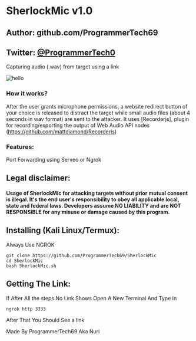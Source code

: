 # SherlockMic v1.0
## Author: github.com/ProgrammerTech69
## Twitter: [@ProgrammerTech0](https://twitter.com/ProgrammerTech0 "My twitter account")

Capturing audio (.wav) from target using a link

![hello](https://user-images.githubusercontent.com/34893261/66277580-c7f4b980-e876-11e9-9d05-e3170ad9278e.png)

### How it works?

After the user grants microphone permissions, a website redirect button of your choice is released to distract the target while small audio files (about 4 seconds in wav format) are sent to the attacker.
It uses [Recorderjs], plugin for recording/exporting the output of Web Audio API nodes (https://github.com/mattdiamond/Recorderjs)


### Features:

Port Forwarding using Serveo or Ngrok

## Legal disclaimer:

#### Usage of SherlockMic for attacking targets without prior mutual consent is illegal. It's the end user's responsibility to obey all applicable local, state and federal laws. Developers assume NO LIABILITY and are NOT RESPONSIBLE for any misuse or damage caused by this program.

## Installing (Kali Linux/Termux):
Always Use NGROK
```
git clone https://github.com/ProgrammerTech69/SherlockMic
cd SherlockMic
bash SherlockMic.sh
```
## Getting The Link:

If After All the steps No Link Shows
Open A New Terminal And Type In 
```
ngrok http 3333
```
After That You Should See a link 

Made By ProgrammerTech69 Aka Nuri
